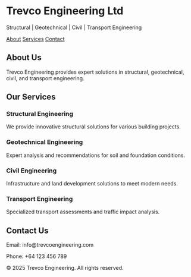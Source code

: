 <body>
        <h1>Trevco Engineering Ltd</h1>
        <p>Structural | Geotechnical | Civil | Transport Engineering</p>
    </header>
    <nav>
        <a href="#about">About</a>
        <a href="#services">Services</a>
        <a href="#contact">Contact</a>
    </nav>
    <div class="container" id="about">
        <h2>About Us</h2>
        <p>Trevco Engineering provides expert solutions in structural, geotechnical, civil, and transport engineering.</p>
    </div>
    <div class="container" id="services">
        <h2>Our Services</h2>
        <div class="services">
            <div class="service">
                <h3>Structural Engineering</h3>
                <p>We provide innovative structural solutions for various building projects.</p>
            </div>
            <div class="service">
                <h3>Geotechnical Engineering</h3>
                <p>Expert analysis and recommendations for soil and foundation conditions.</p>
            </div>
            <div class="service">
                <h3>Civil Engineering</h3>
                <p>Infrastructure and land development solutions to meet modern needs.</p>
            </div>
            <div class="service">
                <h3>Transport Engineering</h3>
                <p>Specialized transport assessments and traffic impact analysis.</p>
            </div>
        </div>
    </div>
    <div class="container" id="contact">
        <h2>Contact Us</h2>
        <p>Email: info@trevcoengineering.com</p>
        <p>Phone: +64 123 456 789</p>
    </div>
    <footer>
        <p>&copy; 2025 Trevco Engineering. All rights reserved.</p>
    </footer>
</body>
</html>
